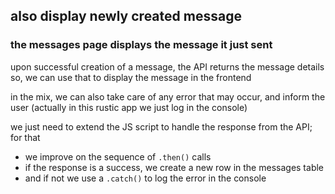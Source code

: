 ## also display newly created message

### the messages page displays the message it just sent

upon successful creation of a message, the API returns the message details so,
we can use that to display the message in the frontend

in the mix, we can also take care of any error that may occur, and inform the
user (actually in this rustic app we just log in the console)

we just need to extend the JS script to handle the response from the API; for
that
- we improve on the sequence of `.then()` calls
- if the response is a success, we create a new row in the messages table
- and if not we use a `.catch()` to log the error in the console
